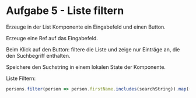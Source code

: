 # Aufgabe 5 - Liste filtern

Erzeuge in der List Komponente ein Eingabefeld und einen Button.

Erzeuge eine Ref auf das Eingabefeld.

Beim Klick auf den Button: filtere die Liste und zeige nur Einträge an, die den Suchbegriff enthalten.

Speichere den Suchstring in einem lokalen State der Komponente.

Liste Filtern:
```ts
persons.filter(person => person.firstName.includes(searchString)).map((person) => ())
```